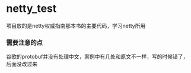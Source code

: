 # netty_test

项目放的是netty权威指南那本书的主要代码，学习netty所用<br>

### 需要注意的点
谷歌的protobuf并没有处理中文，案例中有几处和原文不一样，写的时候错了，后面没改过来